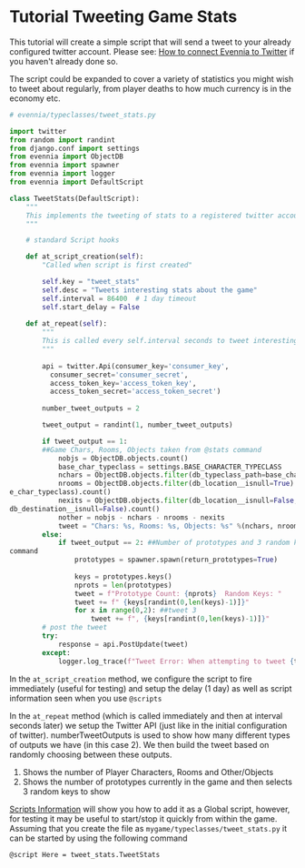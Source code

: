 # Tutorial Tweeting Game Stats


This tutorial will create a simple script that will send a tweet to your already configured twitter
account. Please see: [How to connect Evennia to Twitter](./How-to-connect-Evennia-to-Twitter) if you
haven't already done so.

The script could be expanded to cover a variety of statistics you might wish to tweet about
regularly, from player deaths to how much currency is in the economy etc.

```python
# evennia/typeclasses/tweet_stats.py

import twitter
from random import randint
from django.conf import settings
from evennia import ObjectDB
from evennia import spawner
from evennia import logger
from evennia import DefaultScript

class TweetStats(DefaultScript):
    """
    This implements the tweeting of stats to a registered twitter account
    """

    # standard Script hooks

    def at_script_creation(self):
        "Called when script is first created"

        self.key = "tweet_stats"
        self.desc = "Tweets interesting stats about the game"
        self.interval = 86400  # 1 day timeout
        self.start_delay = False
        
    def at_repeat(self):
        """
        This is called every self.interval seconds to tweet interesting stats about the game.
        """
        
        api = twitter.Api(consumer_key='consumer_key',
          consumer_secret='consumer_secret',
          access_token_key='access_token_key',
          access_token_secret='access_token_secret')
        
        number_tweet_outputs = 2

        tweet_output = randint(1, number_tweet_outputs)

        if tweet_output == 1:
        ##Game Chars, Rooms, Objects taken from @stats command
            nobjs = ObjectDB.objects.count()
            base_char_typeclass = settings.BASE_CHARACTER_TYPECLASS
            nchars = ObjectDB.objects.filter(db_typeclass_path=base_char_typeclass).count()
            nrooms = ObjectDB.objects.filter(db_location__isnull=True).exclude(db_typeclass_path=bas
e_char_typeclass).count()
            nexits = ObjectDB.objects.filter(db_location__isnull=False,
db_destination__isnull=False).count()
            nother = nobjs - nchars - nrooms - nexits
            tweet = "Chars: %s, Rooms: %s, Objects: %s" %(nchars, nrooms, nother)
        else:
            if tweet_output == 2: ##Number of prototypes and 3 random keys - taken from @spawn
command
                prototypes = spawner.spawn(return_prototypes=True)
            
                keys = prototypes.keys()
                nprots = len(prototypes)
                tweet = f"Prototype Count: {nprots}  Random Keys: "
                tweet += f" {keys[randint(0,len(keys)-1)]}"
                for x in range(0,2): ##tweet 3
                    tweet += f", {keys[randint(0,len(keys)-1)]}"
        # post the tweet
        try:
            response = api.PostUpdate(tweet)
        except:
            logger.log_trace(f"Tweet Error: When attempting to tweet {tweet}")
```

In the `at_script_creation` method, we configure the script to fire immediately (useful for testing)
and setup the delay (1 day) as well as script information seen when you use `@scripts`

In the `at_repeat` method (which is called immediately and then at interval seconds later) we setup
the Twitter API (just like in the initial configuration of twitter).  numberTweetOutputs is used to
show how many different types of outputs we have (in this case 2).  We then build the tweet based on
randomly choosing between these outputs.

1. Shows the number of Player Characters, Rooms and Other/Objects
2. Shows the number of prototypes currently in the game and then selects 3 random keys to show

[Scripts Information](./Scripts) will show you how to add it as a Global script, however, for testing
it may be useful to start/stop it quickly from within the game.  Assuming that you create the file
as `mygame/typeclasses/tweet_stats.py` it can be started by using the following command

    @script Here = tweet_stats.TweetStats
